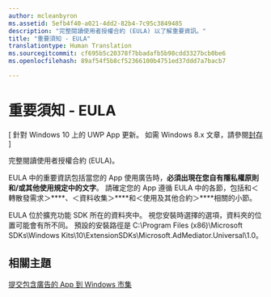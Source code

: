 ```yaml
---
author: mcleanbyron
ms.assetid: 5efb4f40-a021-4dd2-82b4-7c95c3849485
description: "完整閱讀使用者授權合約 (EULA) 以了解重要資訊。"
title: "重要須知 - EULA"
translationtype: Human Translation
ms.sourcegitcommit: cf695b5c20378f7bbadafb5b98cdd3327bcb0be6
ms.openlocfilehash: 89af54f5b8cf52366100b4751ed37ddd7a7bacb7

---
```


# 重要須知 - EULA


\[ 針對 Windows 10 上的 UWP App 更新。 如需 Windows 8.x 文章，請參閱[封存](http://go.microsoft.com/fwlink/p/?linkid=619132) \]

完整閱讀使用者授權合約 (EULA)。

EULA 中的重要資訊包括當您的 App 使用廣告時，**必須出現在您自有隱私權原則和/或其他使用規定中的文字**。 請確定您的 App 遵循 EULA 中的各節，包括和＜轉散發需求＞****、＜資料收集＞****和＜使用及其他合約＞****相關的小節。

EULA 位於擴充功能 SDK 所在的資料夾中。 視您安裝時選擇的選項，資料夾的位置可能會有所不同。 預設的安裝路徑是 C:\\Program Files (x86)\\Microsoft SDKs\\Windows Kits\\10\\ExtensionSDKs\\Microsoft.AdMediator.Universal\\1.0。

## 相關主題

[提交包含廣告的 App 到 Windows 市集](submit-an-app-with-ads-to-the-windows-store.md)

 

 



<!--HONumber=Jun16_HO4-->


